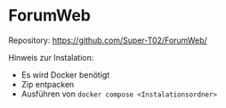 # ForumWeb
Repository: https://github.com/Super-T02/ForumWeb/

Hinweis zur Instalation:
- Es wird Docker benötigt
- Zip entpacken
- Ausführen von
```docker compose <Instalationsordner>```
